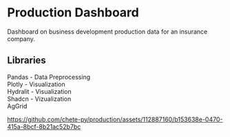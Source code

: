 # Production Dashboard
Dashboard on business development production data for an insurance company.

## Libraries
Pandas - Data Preprocessing<br>
Plotly - Visualization<br>
Hydralit - Visualization<br>
Shadcn - Vizualization<br>
AgGrid


https://github.com/chete-py/production/assets/112887160/b153638e-0470-415a-8bcf-8b21ac52b7bc
